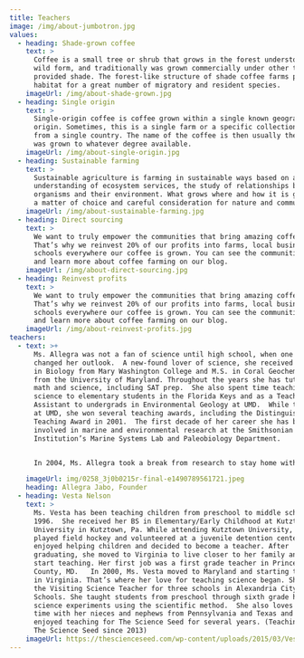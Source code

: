 ```yaml
---
title: Teachers
image: /img/about-jumbotron.jpg
values:
  - heading: Shade-grown coffee
    text: >
      Coffee is a small tree or shrub that grows in the forest understory in its
      wild form, and traditionally was grown commercially under other trees that
      provided shade. The forest-like structure of shade coffee farms provides
      habitat for a great number of migratory and resident species.
    imageUrl: /img/about-shade-grown.jpg
  - heading: Single origin
    text: >
      Single-origin coffee is coffee grown within a single known geographic
      origin. Sometimes, this is a single farm or a specific collection of beans
      from a single country. The name of the coffee is then usually the place it
      was grown to whatever degree available.
    imageUrl: /img/about-single-origin.jpg
  - heading: Sustainable farming
    text: >
      Sustainable agriculture is farming in sustainable ways based on an
      understanding of ecosystem services, the study of relationships between
      organisms and their environment. What grows where and how it is grown are
      a matter of choice and careful consideration for nature and communities.
    imageUrl: /img/about-sustainable-farming.jpg
  - heading: Direct sourcing
    text: >
      We want to truly empower the communities that bring amazing coffee to you.
      That’s why we reinvest 20% of our profits into farms, local businesses and
      schools everywhere our coffee is grown. You can see the communities grow
      and learn more about coffee farming on our blog.
    imageUrl: /img/about-direct-sourcing.jpg
  - heading: Reinvest profits
    text: >
      We want to truly empower the communities that bring amazing coffee to you.
      That’s why we reinvest 20% of our profits into farms, local businesses and
      schools everywhere our coffee is grown. You can see the communities grow
      and learn more about coffee farming on our blog.
    imageUrl: /img/about-reinvest-profits.jpg
teachers:
  - text: >+
      Ms. Allegra was not a fan of science until high school, when one teacher
      changed her outlook.  A new-found lover of science, she received her B.S.
      in Biology from Mary Washington College and M.S. in Coral Geochemistry
      from the University of Maryland. Throughout the years she has tutored in
      math and science, including SAT prep.  She also spent time teaching marine
      science to elementary students in the Florida Keys and as a Teaching
      Assistant to undergrads in Environmental Geology at UMD.  While teaching
      at UMD, she won several teaching awards, including the Distinguished
      Teaching Award in 2001.  The first decade of her career she has been
      involved in marine and environmental research at the Smithsonian
      Institution’s Marine Systems Lab and Paleobiology Department.


      In 2004, Ms. Allegra took a break from research to stay home with her daughter, who was followed by a baby sister in 2005.  When her eldest daughter entered preschool in 2007, she wanted her to have a positive first experience to start her love of science early.  Ms. Allegra started teaching science to her daughter’s preschool class and the birth of The Science Seed™ concept began.

    imageUrl: img/0258_3j0b0215r-final-e1490789561721.jpeg
    heading: Allegra Jabo, Founder
  - heading: Vesta Nelson
    text: >
      Ms. Vesta has been teaching children from preschool to middle school since
      1996.  She received her BS in Elementary/Early Childhood at Kutztown
      University in Kutztown, Pa. While attending Kutztown University, she
      played field hockey and volunteered at a juvenile detention center. She
      enjoyed helping children and decided to become a teacher. After
      graduating, she moved to Virginia to live closer to her family and to
      start teaching. Her first job was a first grade teacher in Prince George’s
      County, MD.   In 2000, Ms. Vesta moved to Maryland and starting teaching
      in Virginia. That’s where her love for teaching science began. She became
      the Visiting Science Teacher for three schools in Alexandria City Public
      Schools. She taught students from preschool through sixth grade hands-on
      science experiments using the scientific method.  She also loves to spend
      time with her nieces and nephews from Pennsylvania and Texas and has
      enjoyed teaching for The Science Seed for several years. (Teaching with
      The Science Seed since 2013)
    imageUrl: https://thescienceseed.com/wp-content/uploads/2015/03/Vesta2.jpg
---
```


